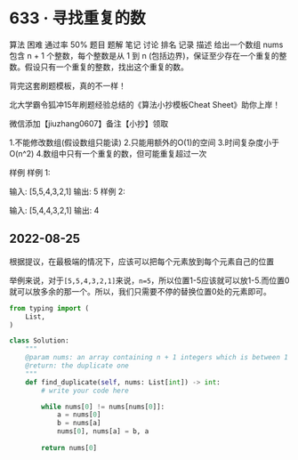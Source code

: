# 633 · 寻找重复的数
算法
困难
通过率
50%
题目
题解
笔记
讨论
排名
记录
描述
给出一个数组 nums 包含 n + 1 个整数，每个整数是从 1 到 n (包括边界)，保证至少存在一个重复的整数。假设只有一个重复的整数，找出这个重复的数。

背完这套刷题模板，真的不一样！

北大学霸令狐冲15年刷题经验总结的《算法小抄模板Cheat Sheet》助你上岸！

微信添加【jiuzhang0607】备注【小抄】领取


1.不能修改数组(假设数组只能读)
2.只能用额外的O(1)的空间
3.时间复杂度小于O(n^2)
4.数组中只有一个重复的数，但可能重复超过一次

样例
样例 1:

输入:
[5,5,4,3,2,1]
输出:
5
样例 2:

输入:
[5,4,4,3,2,1]
输出:
4

## 2022-08-25
根据提议，在最极端的情况下，应该可以把每个元素放到每个元素自己的位置

举例来说，对于`[5,5,4,3,2,1]`来说，`n=5`，所以位置1-5应该就可以放1-5.而位置0就可以放多余的那一个。所以，我们只需要不停的替换位置0处的元素即可。

```python
from typing import (
    List,
)

class Solution:
    """
    @param nums: an array containing n + 1 integers which is between 1 and n
    @return: the duplicate one
    """
    def find_duplicate(self, nums: List[int]) -> int:
        # write your code here

        while nums[0] != nums[nums[0]]:
            a = nums[0]
            b = nums[a]
            nums[0], nums[a] = b, a 
        
        return nums[0]
```